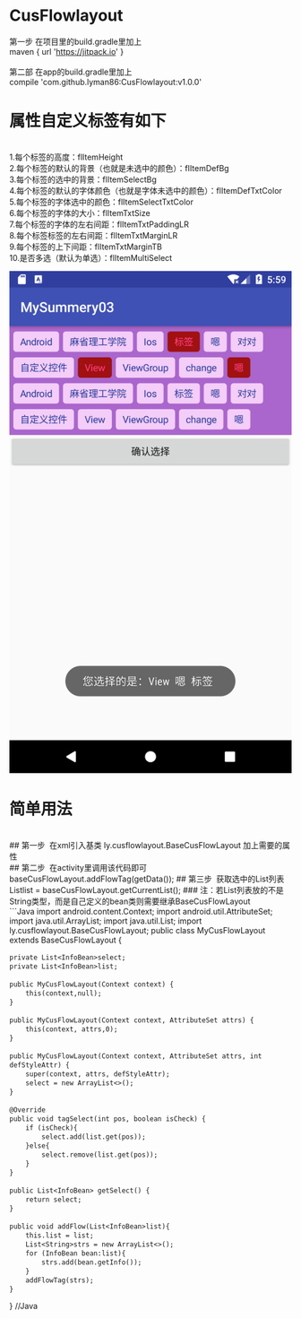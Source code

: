 # CusFlowlayout
第一步 在项目里的build.gradle里加上 
<br>
maven { url 'https://jitpack.io' }
<br>
<br>
第二部 在app的build.gradle里加上 
<br>
compile 'com.github.lyman86:CusFlowlayout:v1.0.0'
<br>
# 属性自定义标签有如下
<br>
1.每个标签的高度：flItemHeight
<br>
2.每个标签的默认的背景（也就是未选中的颜色）：flItemDefBg
<br>
3.每个标签的选中的背景：flItemSelectBg
<br>
4.每个标签的默认的字体颜色（也就是字体未选中的颜色）：flItemDefTxtColor
<br>
5.每个标签的字体选中的颜色：flItemSelectTxtColor
<br>
6.每个标签的字体的大小：flItemTxtSize
<br>
7.每个标签的字体的左右间距：flItemTxtPaddingLR
<br>
8.每个标签标签的左右间距：flItemTxtMarginLR
<br>
9.每个标签的上下间距：flItemTxtMarginTB
<br>
10.是否多选（默认为单选）：flItemMultiSelect
<br>

![image](https://github.com/lyman86/CusFlowlayout/blob/master/app/screenshots/Screenshot_1524117570.png)

# 简单用法
<br>
## 第一步  在xml引入基类 ly.cusflowlayout.BaseCusFlowLayout  加上需要的属性
<br>
## 第二步  在activity里调用该代码即可  baseCusFlowLayout.addFlowTag(getData());
## 第三步  获取选中的List<String>列表  List<String>list = baseCusFlowLayout.getCurrentList();
### 注：若List列表放的不是String类型，而是自己定义的bean类则需要继承BaseCusFlowLayout
<br>
```Java    
import android.content.Context;
import android.util.AttributeSet;
import java.util.ArrayList;
import java.util.List;
import ly.cusflowlayout.BaseCusFlowLayout;
public class MyCusFlowLayout extends BaseCusFlowLayout {
    
    private List<InfoBean>select;
    private List<InfoBean>list;

    public MyCusFlowLayout(Context context) {
        this(context,null);
    }

    public MyCusFlowLayout(Context context, AttributeSet attrs) {
        this(context, attrs,0);
    }

    public MyCusFlowLayout(Context context, AttributeSet attrs, int defStyleAttr) {
        super(context, attrs, defStyleAttr);
        select = new ArrayList<>();
    }
    
    @Override
    public void tagSelect(int pos, boolean isCheck) {
        if (isCheck){
            select.add(list.get(pos));
        }else{
            select.remove(list.get(pos));
        }
    }

    public List<InfoBean> getSelect() {
        return select;
    }

    public void addFlow(List<InfoBean>list){
        this.list = list;
        List<String>strs = new ArrayList<>();
        for (InfoBean bean:list){
            strs.add(bean.getInfo());
        }
        addFlowTag(strs);
    }
}
//Java

        

